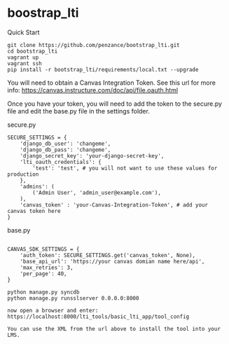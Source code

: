 # boostrap_lti

Quick Start
```
git clone https://github.com/penzance/bootstrap_lti.git
cd bootstrap_lti
vagrant up
vagrant ssh
pip install -r bootstrap_lti/requirements/local.txt --upgrade
```
You will need to obtain a Canvas Integration Token. See this url
for more info: https://canvas.instructure.com/doc/api/file.oauth.html

Once you have your token, you will need to add the token to the secure.py file and 
edit the base.py file in the settings folder.

secure.py
```
SECURE_SETTINGS = {
	'django_db_user': 'changeme',
	'django_db_pass': 'changeme',
	'django_secret_key': 'your-django-secret-key', 
	'lti_oauth_credentials': {
		'test': 'test', # you will not want to use these values for production
	},
	'admins': (
		('Admin User', 'admin_user@example.com'),
	),
	'canvas_token' : 'your-Canvas-Integration-Token', # add your canvas token here
}
```

base.py
```

CANVAS_SDK_SETTINGS = {
    'auth_token': SECURE_SETTINGS.get('canvas_token', None),
    'base_api_url': 'https://your canvas domian name here/api',
    'max_retries': 3,
    'per_page': 40,
}
```

```
python manage.py syncdb
python manage.py runsslserver 0.0.0.0:8000

now open a browser and enter:
https://localhost:8000/lti_tools/basic_lti_app/tool_config

You can use the XML from the url above to install the tool into your LMS.

```
